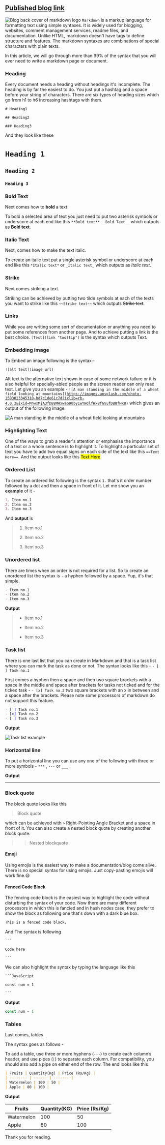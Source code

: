 ## [Published blog link](https://jeetch.hashnode.dev/markdown-cheat-sheet "Click the link") 

![Blog back cover of markdown logo](./1_BgnYogdj5-YCTXtC3lCKYQ.webp)
`Markdown` is a markup language for formatting text using simple syntaxes. It is widely used for blogging, websites, comment management services, readme files, and documentation. Unlike HTML, markdown doesn't have tags to define structure and features. The markdown syntaxes are combinations of special characters with plain texts.

In this article, we will go through more than 99% of the syntax that you will ever need to write a markdown page or document.

### Heading

Every document needs a heading without headings it's incomplete. The heading is by far the easiest to do. You just put a hashtag and a space before your string of characters. There are six types of heading sizes which go from h1 to h6 increasing hashtags with them.

`# Heading1`

`## Heading2`

`### Heading3`

And they look like these

# `Heading 1`

## `Heading 2`

### `Heading 3`

### Bold Text

Next comes how to **bold** a text

To bold a selected area of text you just need to put two asterisk symbols or underscore at each end like this `**Bold text**` `__Bold Text__` which outputs as **Bold text**.

### Italic Text

Next, comes how to make the text italic.

To create an italic text put a single asterisk symbol or underscore at each end like this `*Italic text*` or `_Italic text_` which outputs as *Italic text*.

### Strike

Next comes striking a text.

Striking can be achieved by putting two tilde symbols at each of the texts you want to strike like this `~~Strike text~~` which outputs <s>Strike text</s>.

### Links

While you are writing some sort of documentation or anything you need to put some references from another page. And to achieve putting a link is the best choice. `[Text](link "tooltip")` is the syntax which outputs Text.

### Embedding image

To Embed an image following is the syntax:-

`![alt text](image url)`

Alt text is the alternative text shown in case of some network failure or it is also helpful for specially-abled people as the screen reader can only read text. Let give you an example - `![A man standing in the middle of a wheat field looking at mountains](`[`https://images.unsplash.com/photo-1503023345310-bd7c1de61c7d?ixlib=rb-4.0.3&ixid=MnwxMjA3fDB8MHxwaG90by1wYWdlfHx8fGVufDB8fHx8`](https://images.unsplash.com/photo-1503023345310-bd7c1de61c7d?ixlib=rb-4.0.3&ixid=MnwxMjA3fDB8MHxwaG90by1wYWdlfHx8fGVufDB8fHx8&auto=format&fit=crop&w=465&q=80)`)` which gives an output of the following image.

![A man standing in the middle of a wheat field looking at mountains](https://cdn.hashnode.com/res/hashnode/image/upload/v1674993192751/4cfab9a9-cdfa-415f-b021-193e89cdcb8d.jpeg)

### Highlighting Text

One of the ways to grab a reader's attention or emphasise the importance of a text or a whole sentence is to highlight it. To highlight a particular set of text you have to add two equal signs on each side of the text like this `==Text Here==`. And the output looks like this <mark>Text Here</mark>.

### Ordered List

To create an ordered list following is the syntax `1.` that's it order number followed by a dot and then a space in front of it. Let me show you an **example** of it -

```markdown
1. Item no.1 
2. Item no.2
3. Item no.3
```

And **output** is

> 1. Item no.1
>     
> 2. Item no.2
>     
> 3. Item no.3
>     

### Unordered list

There are times when an order is not required for a list. So to create an unordered list the syntax is `-` a hyphen followed by a space. Yup, it's that simple.

```markdown
- Item no.1
- Item no.2
- Item no.3
```

**Output**

> * Item no.1
>     
> * Item no.2
>     
> * Item no.3
>     

### Task list

There is one last list that you can create in Markdown and that is a task list where you can mark the task as done or not. The syntax looks like this - `- [ ] Task no.1`

First comes a hyphen then a space and then two square brackets with a space in the middle and space after brackets for tasks not ticked and for the ticked task - `- [x] Task no.2` two square brackets with an x in between and a space after the brackets. Please note some processors of markdown do not support this feature.

```markdown
- [ ] Task no.1
- [x] Task no.2
- [ ] Task no.3
```

**Output**

![Task list example](https://cdn.hashnode.com/res/hashnode/image/upload/v1675012529605/cb703be3-8c43-4eee-80f4-09b34b164d3e.png)

### Horizontal line

To put a horizontal line you can use any one of the following with three or more symbols - `***` , `---` or `___` .

**Output**

---

### Block quote

The block quote looks like this

> Block quote

which can be achieved with `>` Right-Pointing Angle Bracket and a space in front of it. You can also create a nested block quote by creating another block quote.

> > Nested blockquote

#### Emoji

Using emojis is the easiest way to make a documentation/blog come alive. There is no special syntax for using emojis. Just copy-pasting emojis will work fine.😃

#### Fenced Code Block

The fencing code block is the easiest way to highlight the code without disturbing the syntax of your code. Now there are many different processors in which this is fancied and in hash nodes case, they prefer to show the block as following one that's down with a dark blue box.

```markdown
This is a fenced code block. 
```

And The syntax is following

` ``` `

`Code here`

` ``` `

We can also highlight the syntax by typing the language like this

` ```JavaScript `

`const num = 1`

` ``` `

**Output**

```javascript
const num = 1
```

### Tables

Last comes, tables.

The syntax goes as follows -

To add a table, use three or more hyphens (`---`) to create each column’s header, and use pipes (`|`) to separate each column. For compatibility, you should also add a pipe on either end of the row. The end looks like this

```markdown
| Fruits | Quantity(Kg) | Price (Rs/Kg) |
| -------- | ------ | ------- |
| Watermelon | 100 | 50 |
| Apple | 80 | 100 |
```

**Output**

| Fruits | Quantity(KG) | Price (Rs/Kg) |
| --- | --- | --- |
| Watermelon | 100 | 50 |
| Apple | 80 | 100 |

Thank you for reading.